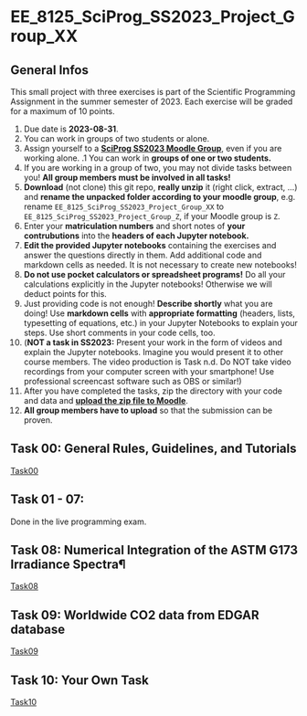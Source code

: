 # EE_8125_SciProg_SS2023_Project_Group_XX

## General Infos

This small project with three exercises is part of the Scientific Programming Assignment in the summer semester of 2023. Each exercise will be graded for a maximum of 10 points.

1. Due date is **2023-08-31**.
1. You can work in groups of two students or alone.
1. Assign yourself to a [**SciProg SS2023 Moodle Group**](https://moodle.hochschule-rhein-waal.de/mod/choicegroup/view.php?id=415894), even if you are working alone. 
.1 You can work in **groups of one or two students.**
1. If you are working in a group of two, you may not divide tasks between you! **All group members must be involved in all tasks!** 
1. **Download** (not clone) this git repo, **really unzip** it (right click, extract, ...) and **rename the unpacked folder according to your moodle group**, e.g. rename `EE_8125_SciProg_SS2023_Project_Group_XX` to `EE_8125_SciProg_SS2023_Project_Group_Z`, if your Moodle group is `Z`. 
1. Enter your **matriculation numbers** and short notes of **your contrubutions** into the **headers of each Jupyter notebook.**
1. **Edit the provided Jupyter notebooks** containing the exercises and answer the questions directly in them. Add additional code and markdown cells as needed. It is not necessary to create new notebooks!
1. **Do not use pocket calculators or spreadsheet programs!** Do all your calculations explicitly in the Jupyter notebooks! Otherwise we will deduct points for this. 
1. Just providing code is not enough! **Describe shortly** what you are doing! Use **markdown cells** with **appropriate formatting** (headers, lists, typesetting of equations, etc.) in your Jupyter Notebooks to explain your steps. Use short comments in your code cells, too.
1. (**NOT a task in SS2023:** Present your work in the form of videos and explain the Jupyter notebooks. Imagine you would present it to other course members. The video production is Task n.d. Do NOT take video recordings from your computer screen with your smartphone! Use professional screencast software such as OBS or similar!)
1. After you have completed the tasks, zip the directory with your code and data and [**upload the zip file to Moodle**](https://moodle.hochschule-rhein-waal.de/course/view.php?id=16470#section-6).
1. **All group members have to upload** so that the submission can be proven.

## Task 00: General Rules, Guidelines, and Tutorials

[Task00](Task00/README.md)

## Task 01 - 07: 

Done in the live programming exam.

## Task 08: Numerical Integration of the ASTM G173 Irradiance Spectra¶

[Task08](Task08_ASTM_G173_spectrum/README.md)

## Task 09: Worldwide  CO2 data from EDGAR database

[Task09](Task09_EDGAR_C02_database/README.md)

## Task 10: Your Own Task

[Task10](Task10_your_own_exercise/README.md)
